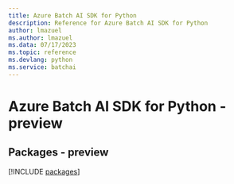 ```yaml
---
title: Azure Batch AI SDK for Python
description: Reference for Azure Batch AI SDK for Python
author: lmazuel
ms.author: lmazuel
ms.data: 07/17/2023
ms.topic: reference
ms.devlang: python
ms.service: batchai
---
```

# Azure Batch AI SDK for Python - preview
## Packages - preview
[!INCLUDE [packages](batch-ai-index.md)]